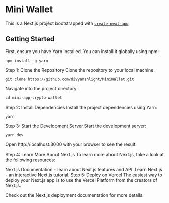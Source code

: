 # Mini Wallet

This is a Next.js project bootstrapped with [`create-next-app`](https://github.com/vercel/next.js/tree/canary/packages/create-next-app).

## Getting Started

First, ensure you have Yarn installed. You can install it globally using npm:

```
npm install -g yarn
```
Step 1: Clone the Repository
Clone the repository to your local machine:
```
git clone https://github.com/divyanshlight/MiniWallet.git
```
Navigate into the project directory:
```
cd mini-app-crypto-wallet
```
Step 2: Install Dependencies
Install the project dependencies using Yarn:
```
yarn
```
Step 3: Start the Development Server
Start the development server:
```
yarn dev
```
Open http://localhost:3000 with your browser to see the result.

Step 4: Learn More About Next.js
To learn more about Next.js, take a look at the following resources:

Next.js Documentation - learn about Next.js features and API.
Learn Next.js - an interactive Next.js tutorial.
Step 5: Deploy on Vercel
The easiest way to deploy your Next.js app is to use the Vercel Platform from the creators of Next.js.

Check out the Next.js deployment documentation for more details.
